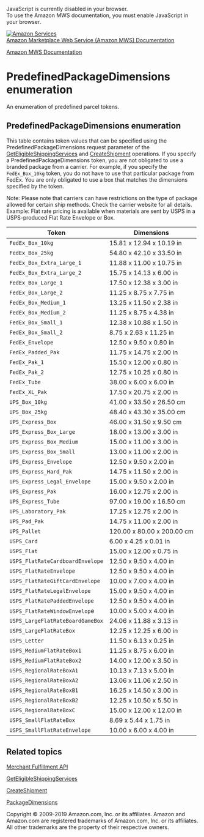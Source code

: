 <div id="MWSDX_noscript">

JavaScript is currently disabled in your browser.  
To use the Amazon MWS documentation, you must enable JavaScript in your
browser.

</div>

<div id="MWSDX_divtop">

[![Amazon
Services](https://images-na.ssl-images-amazon.com/images/G/08/mwsportal/fr_FR/amazonservices.gif "Amazon Services")](http://services.amazon.fr)  
<span id="MWSDX_titlebar">[Amazon Marketplace Web Service (Amazon MWS)
Documentation](https://developer.amazonservices.fr/gp/mws/docs.html)</span>

</div>

<div id="MWSDX_divbottom">

<div id="MWSDX_divleft">

<div id="MWSDX_toc">

</div>

</div>

<div id="MWSDX_divright">

<div id="MWSDX_content">

<span id="MWSDX_breadcrumbs">[Amazon MWS
Documentation](https://developer.amazonservices.fr/gp/mws/docs.html)</span>

<div id="MerchFulfill_PrePackDimenEnum" class="nested0">

PredefinedPackageDimensions enumeration
=======================================

An enumeration of predefined parcel tokens.

<div id="ReportTypeCategories" class="topic reference nested1">

PredefinedPackageDimensions enumeration
---------------------------------------

<div class="body refbody">

<div class="section">

This table contains token values that can be specified using the <span
class="keyword parmname">PredefinedPackageDimensions</span> request
parameter of the
<a href="MerchFulfill_GetEligibleShippingServices.md" class="xref" title="Returns a list of shipping service offers.">GetEligibleShippingServices</a>
and
<a href="MerchFulfill_CreateShipment.md" class="xref">CreateShipment</a>
operations. If you specify a <span
class="keyword parmname">PredefinedPackageDimensions</span> token, you
are not obligated to use a branded package from a carrier. For example,
if you specify the `FedEx_Box_10kg` token, you do not have to use that
particular package from FedEx. You are only obligated to use a box that
matches the dimensions specified by the token.

<div class="note note">

<span class="notetitle">Note:</span> Please note that carriers can have
restrictions on the type of package allowed for certain ship methods.
Check the carrier website for all details. Example: Flat rate pricing is
available when materials are sent by USPS in a USPS-produced Flat Rate
Envelope or Box.

</div>

</div>

<div id="ReportTypeCategories__ListingsReports" class="section">

<div class="tablenoborder">

| Token                            | Dimensions                 |
|----------------------------------|----------------------------|
| `FedEx_Box_10kg`                 | 15.81 x 12.94 x 10.19 in   |
| `FedEx_Box_25kg`                 | 54.80 x 42.10 x 33.50 in   |
| `FedEx_Box_Extra_Large_1`        | 11.88 x 11.00 x 10.75 in   |
| `FedEx_Box_Extra_Large_2`        | 15.75 x 14.13 x 6.00 in    |
| `FedEx_Box_Large_1`              | 17.50 x 12.38 x 3.00 in    |
| `FedEx_Box_Large_2`              | 11.25 x 8.75 x 7.75 in     |
| `FedEx_Box_Medium_1`             | 13.25 x 11.50 x 2.38 in    |
| `FedEx_Box_Medium_2`             | 11.25 x 8.75 x 4.38 in     |
| `FedEx_Box_Small_1`              | 12.38 x 10.88 x 1.50 in    |
| `FedEx_Box_Small_2`              | 8.75 x 2.63 x 11.25 in     |
| `FedEx_Envelope`                 | 12.50 x 9.50 x 0.80 in     |
| `FedEx_Padded_Pak`               | 11.75 x 14.75 x 2.00 in    |
| `FedEx_Pak_1`                    | 15.50 x 12.00 x 0.80 in    |
| `FedEx_Pak_2`                    | 12.75 x 10.25 x 0.80 in    |
| `FedEx_Tube`                     | 38.00 x 6.00 x 6.00 in     |
| `FedEx_XL_Pak`                   | 17.50 x 20.75 x 2.00 in    |
| `UPS_Box_10kg`                   | 41.00 x 33.50 x 26.50 cm   |
| `UPS_Box_25kg`                   | 48.40 x 43.30 x 35.00 cm   |
| `UPS_Express_Box`                | 46.00 x 31.50 x 9.50 cm    |
| `UPS_Express_Box_Large`          | 18.00 x 13.00 x 3.00 in    |
| `UPS_Express_Box_Medium`         | 15.00 x 11.00 x 3.00 in    |
| `UPS_Express_Box_Small`          | 13.00 x 11.00 x 2.00 in    |
| `UPS_Express_Envelope`           | 12.50 x 9.50 x 2.00 in     |
| `UPS_Express_Hard_Pak`           | 14.75 x 11.50 x 2.00 in    |
| `UPS_Express_Legal_Envelope`     | 15.00 x 9.50 x 2.00 in     |
| `UPS_Express_Pak`                | 16.00 x 12.75 x 2.00 in    |
| `UPS_Express_Tube`               | 97.00 x 19.00 x 16.50 cm   |
| `UPS_Laboratory_Pak`             | 17.25 x 12.75 x 2.00 in    |
| `UPS_Pad_Pak`                    | 14.75 x 11.00 x 2.00 in    |
| `UPS_Pallet`                     | 120.00 x 80.00 x 200.00 cm |
| `USPS_Card`                      | 6.00 x 4.25 x 0.01 in      |
| `USPS_Flat`                      | 15.00 x 12.00 x 0.75 in    |
| `USPS_FlatRateCardboardEnvelope` | 12.50 x 9.50 x 4.00 in     |
| `USPS_FlatRateEnvelope`          | 12.50 x 9.50 x 4.00 in     |
| `USPS_FlatRateGiftCardEnvelope`  | 10.00 x 7.00 x 4.00 in     |
| `USPS_FlatRateLegalEnvelope`     | 15.00 x 9.50 x 4.00 in     |
| `USPS_FlatRatePaddedEnvelope`    | 12.50 x 9.50 x 4.00 in     |
| `USPS_FlatRateWindowEnvelop`e    | 10.00 x 5.00 x 4.00 in     |
| `USPS_LargeFlatRateBoardGameBox` | 24.06 x 11.88 x 3.13 in    |
| `USPS_LargeFlatRateBox`          | 12.25 x 12.25 x 6.00 in    |
| `USPS_Letter`                    | 11.50 x 6.13 x 0.25 in     |
| `USPS_MediumFlatRateBox1`        | 11.25 x 8.75 x 6.00 in     |
| `USPS_MediumFlatRateBox2`        | 14.00 x 12.00 x 3.50 in    |
| `USPS_RegionalRateBoxA1`         | 10.13 x 7.13 x 5.00 in     |
| `USPS_RegionalRateBoxA2`         | 13.06 x 11.06 x 2.50 in    |
| `USPS_RegionalRateBoxB1`         | 16.25 x 14.50 x 3.00 in    |
| `USPS_RegionalRateBoxB2`         | 12.25 x 10.50 x 5.50 in    |
| `USPS_RegionalRateBoxC`          | 15.00 x 12.00 x 12.00 in   |
| `USPS_SmallFlatRateBox`          | 8.69 x 5.44 x 1.75 in      |
| `USPS_SmallFlatRateEnvelope`     | 10.00 x 6.00 x 4.00 in     |

</div>

</div>

</div>

</div>

<div id="RelatedActions" class="topic nested1">

Related topics
--------------

<div class="body">

<a href="../merch_fulfill/MerchFulfill_Overview.md" class="xref">Merchant Fulfillment API</a>

<a href="MerchFulfill_GetEligibleShippingServices.md" class="xref" title="Returns a list of shipping service offers.">GetEligibleShippingServices</a>

<a href="MerchFulfill_CreateShipment.md" class="xref">CreateShipment</a>

<a href="MerchFulfill_Datatypes.md#PackageDimensions" class="xref" title="The dimensions of a package contained in a shipment.">PackageDimensions</a>

</div>

</div>

</div>

<div id="MWSDX_footer">

Copyright © 2009-2019 Amazon.com, Inc. or its affiliates. Amazon and
Amazon.com are registered trademarks of Amazon.com, Inc. or its
affiliates. All other trademarks are the property of their respective
owners.

</div>

</div>

</div>

<div style="clear: both;">

</div>

</div>
